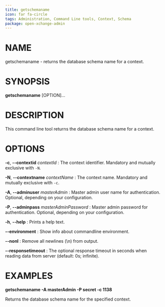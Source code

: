```yaml
---
title: getschemaname
icon: far fa-circle
tags: Administration, Command Line tools, Context, Schema
package: open-xchange-admin
---
```


# NAME

getschemaname - returns the database schema name for a context.

# SYNOPSIS

**getschemaname** [OPTION]...

# DESCRIPTION

This command line tool returns the database schema name for a context.

# OPTIONS

**-c**, **--contextid** *contextId*
: The context identifier. Mandatory and mutually exclusive with `-N`.

**-N**, **--contextname** *contextName*
: The context name. Mandatory and mutually exclusive with `-c`.

**-A**, **--adminuser** *masterAdmin*
: Master admin user name for authentication. Optional, depending on your configuration.

**-P**, **--adminpass** *masterAdminPassword*
: Master admin password for authentication. Optional, depending on your configuration.

**-h**, **--help**
: Prints a help text.

**--environment**
: Show info about commandline environment.

**--nonl**
: Remove all newlines (\\n) from output.

**--responsetimeout**
: The optional response timeout in seconds when reading data from server (default: 0s; infinite).

# EXAMPLES

**getschemaname -A masterAdmin -P secret -c 1138**

Returns the database schema name for the specified context.

